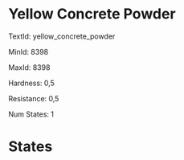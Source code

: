 # Yellow Concrete Powder

TextId: yellow_concrete_powder

MinId: 8398

MaxId: 8398

Hardness: 0,5

Resistance: 0,5


Num States: 1

# States
```

```